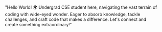 "Hello World! 🌍 Undergrad CSE student here, navigating the vast terrain of coding with wide-eyed wonder. Eager to absorb knowledge, tackle challenges, and craft code that makes a difference. Let's connect and create something extraordinary!"

<!---
Gappyjosuke/Gappyjosuke is a ✨ special ✨ repository because its `README.md` (this file) appears on your GitHub profile.
You can click the Preview link to take a look at your changes.
--->
